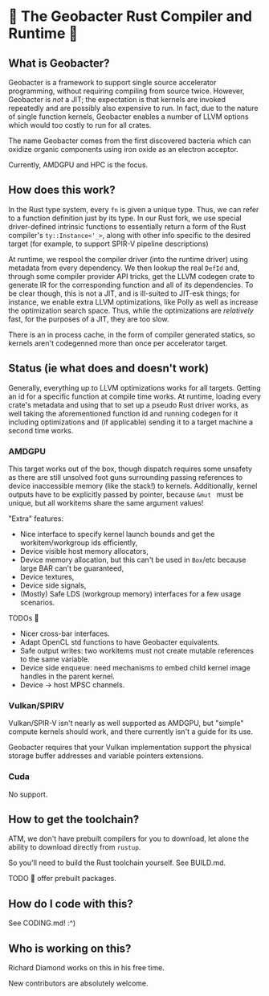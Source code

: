 # :construction: The Geobacter Rust Compiler and Runtime :construction:

## What is Geobacter?

Geobacter is a framework to support single source accelerator programming,
without requiring compiling from source twice. However, Geobacter is *not* a
JIT; the expectation is that kernels are invoked repeatedly and are possibly
also expensive to run. In fact, due to the nature of single function kernels,
Geobacter enables a number of LLVM options which would too costly to run for
all crates.

The name Geobacter comes from the first discovered bacteria which can oxidize
organic components using iron oxide as an electron acceptor.

Currently, AMDGPU and HPC is the focus.

## How does this work?

In the Rust type system, every `fn` is given a unique type. Thus, we can refer
to a function definition just by its type. In our Rust fork, we use special
driver-defined intrinsic functions to essentially return a form of the Rust
compiler's `ty::Instance<'_>`, along with other info specific to the desired
target (for example, to support SPIR-V pipeline descriptions)

At runtime, we respool the compiler driver (into the runtime driver) using
metadata from every dependency. We then lookup the real `DefId` and, through
some compiler provider API tricks, get the LLVM codegen crate to generate IR for
the corresponding function and all of its dependencies. To be clear though, this
is not a JIT, and is ill-suited to JIT-esk things; for instance, we enable extra
LLVM optimizations, like Polly as well as increase the optimization search space.
Thus, while the optimizations are *relatively* fast, for the purposes of a JIT,
they are too slow.

There is an in process cache, in the form of compiler generated statics, so
kernels aren't codegenned more than once per accelerator target.

## Status (ie what does and doesn't work)

Generally, everything up to LLVM optimizations works for all targets. 
Getting an id for a specific function at compile time works. At runtime, loading
every crate's metadata and using that to set up a pseudo Rust driver works, as well 
taking the aforementioned function id and running codegen for it including
optimizations and (if applicable) sending it to a target machine a second time works.

### AMDGPU

This target works out of the box, though dispatch requires some unsafety as there are 
still unsolved foot guns surrounding passing references to device inaccessible memory 
(like the stack!) to kernels. Additionally, kernel outputs have to be explicitly 
passed by pointer, because `&mut ` must be unique, but all workitems share the same 
argument values!

"Extra" features:
* Nice interface to specify kernel launch bounds and get the workitem/workgroup ids 
  efficiently,
* Device visible host memory allocators,
* Device memory allocation, but this can't be used in `Box`/etc because large BAR 
  can't be guaranteed,
* Device textures,
* Device side signals,
* (Mostly) Safe LDS (workgroup memory) interfaces for a few usage scenarios.

TODOs :construction:
* Nicer cross-bar interfaces.
* Adapt OpenCL std functions to have Geobacter equivalents.
* Safe output writes: two workitems must not create mutable references to the 
  same variable.
* Device side enqueue: need mechanisms to embed child kernel image handles in the parent 
  kernel.
* Device -> host MPSC channels.

### Vulkan/SPIRV

Vulkan/SPIR-V isn't nearly as well supported as AMDGPU, but "simple" compute kernels 
should work, and there currently isn't a guide for its use.

Geobacter requires that your Vulkan implementation support the physical storage buffer 
addresses and variable pointers extensions.

<!--
Geobacter supports (or will, once a proc-macro gets written help with this)
single definition descriptor set/binding numbers; that is, both the resulting
SPIR-V global and the host code will use the same numbers when they refer to the
global or binding type, respectively.

The hope is to also allow creating entire graphics pipelines; ie vertex,
geometry, tess (eval and control), raytracing, and fragment "kernels", which are
then codgenned into a single SPIR-V module.
-->

### Cuda

No support.

## How to get the toolchain?

ATM, we don't have prebuilt compilers for you to download, let alone the ability to download 
directly from `rustup`.

So you'll need to build the Rust toolchain yourself. See BUILD.md.

TODO :construction: offer prebuilt packages.

## How do I code with this?

See CODING.md! :^)

## Who is working on this?

Richard Diamond works on this in his free time.

New contributors are absolutely welcome.

